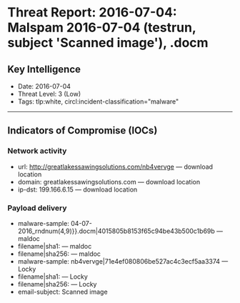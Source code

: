 # Threat Report: 2016-07-04: Malspam 2016-07-04 (testrun, subject 'Scanned image'), .docm


## Key Intelligence
* Date: 2016-07-04
* Threat Level: 3 (Low)
* Tags: tlp:white, circl:incident-classification="malware"

---

## Indicators of Compromise (IOCs)
### Network activity
* url: http://greatlakessawingsolutions.com/nb4vervge — download location
* domain: greatlakessawingsolutions.com — download location
* ip-dst: 199.166.6.15 — download location

### Payload delivery
* malware-sample: 04-07-2016_rndnum(4,9)}}.docm|4015805b8153f65c94be43b500c1b69b — maldoc
* filename|sha1: <sha1> — maldoc
* filename|sha256: <sha256> — maldoc
* malware-sample: nb4vervge|71e4ef080806be527ac4c3ecf5aa3374 — Locky
* filename|sha1: <sha1> — Locky
* filename|sha256: <sha256> — Locky
* email-subject: Scanned image
